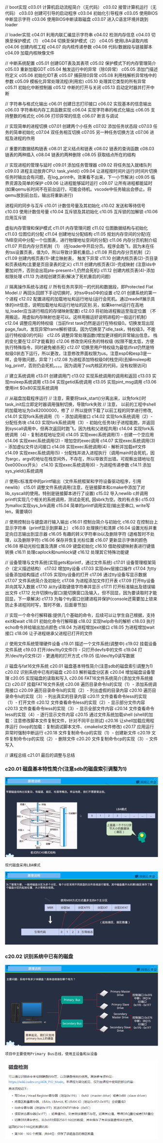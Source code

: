 
// boot实现
c03.01 计算机启动流程简介（无代码）
c03.02 接管计算机运行（无代码）
c03.03 创建可引导的启动程序
c03.04 初始化引导程序
c03.05 使用BIOS中断显示字符
c03.06 使用BIOS中断读取磁盘
c03.07 进入C语言环境并跳到loader

// loader实现
c04.01 利用内联汇编显示字符串
c04.02 检测内存信息
c04.03 切换至保护模式（1）
c04.04 切换至保护模式（2）
c04.05 使用LBA读取内核
c04.06 创建内核工程
c04.07 向内核传递参数
c04.08 代码/数据段与链接脚本
c04.09 加载内核映像文件

// 中断系统配置
c05.01 创建GDT表及其表项
c05.02 保护模式下的内存管理简介
c05.03 重新加载GDT
c05.04 触发运行中的异常（除0异常）
c05.05 添加门描述符定义
c05.06 初始化IDT表
c05.07 捕获除0异常
c05.08 利用栈解析异常栈中的参数
c05.09 模板化异常处理流程(利用宏)
c05.10 处理其它类型的所有异常
c05.11 初始化中断控制器
c05.12 中断的打开与关闭
c05.13 启动定时器并打开中断

// 字符串与格式化输出
c06.01 创建日志打印接口
c06.02 实现基本的信息输出
c06.03 字符串和内存工具函数实现
c06.04 实现字符串的格式化输出
c06.05 支持整数的格式化
c06.06 打印异常的信息
c06.07 断言与调试

// 实现简单的进程切换
c07.01 创建两个小任务
c07.02 添加任务状态段
c07.03 任务的简单初始化
c07.04 双任务相互切换
c07.05 另一种任务切换方法
c07.06 进程及进程的作用

// 重要的数据结构链表
c08.01 定义结点和链表
c08.02 链表的查询函数
c08.03 链表的两种插入
c08.04 链表的两种删除
c08.05 获取结点所在的结构

// 实现进程的管理与延时
c09.01 添加任务管理器
c09.02 将任务加入就绪队列
c09.03 进程主动放弃CPU: task_yield()
c09.04 让进程按时间片运行(时间片切换任务时输出会有问题，在log_print中。效果看不出来，下一小节解决)
c09.05 临界资源及简单的保护
c09.06 让进程能够延时运行
c09.07 让所有进程都能延时(如果qemu长时间不在前台运行，可能会待机。vscode中任务输出会停止。将qemu放到前台后，输出将重新进行)

进程间的同步与互斥
c10.01 计数信号量及其初始化
c10.02 发送和等待信号
c10.03 使用计数信号量
c10.04 互斥锁及其初始化
c10.05 互斥锁的加解锁
c10.06 应用互斥锁

虚拟内存管理和保护模式
c11.01 内存管理问题
c11.02 位图数据结构与初始化
c11.03 位图位的分配
c11.04 创建地址分配结构
c11.05 规划内存空间的分配(在1MB空间中分配一个位图表，进行物理地址空间的分配)
c11.06 内存分页机制介绍
c11.07 开启内存分页机制（1） (在loader中开启分页。程序会跑飞，因为未在任务tss设置页表，值为0，所以导致计算机重启。)
c11.08 开启内存分页机制（2）
c11.09 创建内核页表(1)-建立映射表， 触发下异常
c11.10 创建内核页表(2)-页目录和页表结构(主要是页目录表的定义)
c11.11 创建内核页表(3)-完成映射 (注意lds中要加对齐，否则会出现pte-present=1,仍然会死机)
c11.12 创建内核页表(4)-添加权限处理
c11.13 为进程创建页表(解决了死机重启的问题)

// 隔离操作系统与进程
// 所有任务共享同一的代码和数据段，即Protected Flat Model
// 再回头回顾下手动切换时，对tss中ss0中的设置
c12.01 创建系统的第一个进程
c12.02 配置进程的加载地址和运行地址(运行会死机。通过readelf展示具体的init信息，说明加载地址和运行地址的区别.另，如果kernel运行在高地址,loader应当进行相应的存储映射配置)
c12.03 将初始进程搬运至指定位置 （不用搬运，用虚拟内存映射也是可以。这样用搬运好说明进程的一般运行机制）
c12.04 调整应用的特权级（当前first task仍然是运行在特权级0。切换发现出现page_fault，发现异常frame解析错误。因为切换至了idle_task，特权级3，不能运行特权级0的代码）
c12.05 调整异常处理函数(增加更详细的异常输出信息， 栈的变化要在12.07才能看到)
c12.06 修改空闲任务的特权级 (权限不能太低，方便执行特殊指令，同时避免被杀死)
c12.07 切换至用户特权级为最低(first仍然是特权级0状态下运行，所以更改，注意修改界面权限为us。注意esp0和esp3是一样，会导致问题，异常？)
c12.08 为进程添加特权级0的栈空间(去掉msleep和log_printf，否则仍会死机，。。。因为调用了os内核区的代码，没有权限访问)

// 建立系统调用
c13.01 创建调用门
c13.02 实现系统调用的调用和返回
c13.03 实现msleep系统调用
c13.04 实现getid系统调用
c13.05 实现pint_msg调用
c13.06 使用int $0x80实现系统调用

// 从磁盘加载程序运行
// 注意，需要将task_start()分离出来，以免fork()时task_init后立即定时器调用强制切换，导致fork失败
// 注意， 以前的工程中shell的加载地址为0x82000000，修了
// 所以提供下载了以前工程的同学进行修改,
c14.01 实现fork系统调用（1）- 添加调用接口
c14.02 实现fork系统调用（2）- 分配任务块
c14.03 实现fork系统调用（3）- 初始化任务块(子进程能跑，并返回到syscall调用中，但再次返回时跑飞，因为栈和父进程共用)
c14.04 实现fork系统调用（4) - 复制进程地址空间
c14.05 实现exec系统调用(1) - 创建一个空应用
c14.06 实现exec系统调用(2) - 增加空的exec调用
c14.07 实现exec系统调用(3) - 添加虚似文件访问接口
c14.08 实现exec系统调用(4) - 解析并加载elf文件
c14.09 实现exec系统调用(5) - 分配栈并进入进程执行（调用main时会死机，因为argc，argv的地址在栈空间外，不存在，所以导致页出错。可观察出错地址在0xe000xxx开头）
c14.10 实现exec系统调用(6) - 为进程传递参数
c14.11 添加sys_yield()系统调用

// 使用c标准库中的printf输出（文件系统框架和字符设备驱动程序，引用newlib）
c15.01 调整文件系统调用(注意，在链接脚本和cmake中添加了对lib_syscall的使用。特别是链接脚本进行了设置)
c15.02 导入newlib c并调用printf(实现几个相关的系统调用，测试会死机, 因sbrk为空。改的有点多)
c15.03 为malloc实现sys_brk调用
c15.04 简单的printf调用实现(输出至串口, write写len，需要填0)

// 使用控制台与键盘进行输入输出
c16.01 控制台简介与初始化
c16.02 在控制台上显示字符串（printf显示到屏幕上）
c16.03 处理换行和清屏
c16.04 设置光标并重定向日志输出到显示器
c16.05 有趣的转义字符串\b以及删除字符 (退格暂时不处理，以及删除字符)
c16.06 保存并恢复光标位置
c16.07 更新显示字体的颜色
c16.08 移动光标位置及清屏
c16.09 键盘初始化
c16.10 借助按键映射表进行键值转换
c16.11 处理caplock和numlock键
c16.12 处理其它特殊功能键

// 设备管理与文件系统(实现gets和printf，通过文件系统)
c17.01 设备管理框架简介（定义描述结构）
c17.02 增加tty设备
c17.03 实现dev层接口操作
c17.04 为tty设备添加结构描述
c17.05 实现tty设备的打开
c17.06 通过tty设备写显示数据
c17.07 文件系统简介及初始化
c17.08 为进程添加文件打开表
c17.09 打开tty设备并向其写入数据
c17.10 从tty读取键值字符串并显示
c17.11 打开标准输出及错误输出文件
c17.12 允许切换tty窗口(能切换窗口及输入，但不回显，因为要读取时才能回显，下一章解决)
c17.13 为每个tty窗口创建进程并保护(console还需要加上锁来防止多进程同时写，暂时不做，后面章节加)

// 实现一个命令行解释器:提供几个基础的命令，后续可以让学生自己根据，支持exit和wait
c18.01 初始化命令行解释器
c18.02 实现help命令的解析
c18.03 执行echo命令并给输出加点颜色
c18.04 为进程增加exit接口
c18.05 为进程增加wait接口
c18.06 让子进程继承父进程已打开的文件

// 使用文件系统管理硬件设备
c19.01 描述一个文件系统(调整中)
c19.02 挂载设备文件系统
c19.03 打开/dev/tty0文件(1) - 只打开devfs中的文件
c19.04 打开/dev/tty0文件(2) - 更通用的打开方式
c19.05 往/dev/tty0读写数据

// 磁盘与fat16文件系统
c20.01 磁盘基本特性简介(注意sdb的磁盘索引调整为1)
c20.02 识别系统中已有的磁盘
c20.03 解析磁盘分区表
c20.04 增加磁盘设备管理
c20.05 实现磁盘的读取和写入
c20.06 FAT16文件系统简介(添加文件系统接口)
c20.07 挂载FAT16文件系统
c20.08 遍历目录命令ls的实现（1）- 添加系统调用接口
c20.09 遍历目录命令ls的实现（2）- 列出虚假的目录内容
c20.10 遍历目录命令ls的实现（3）- 列出真实的目录内容
c20.11 文件查看命令less的实现（1）- 打开文件
c20.12 文件查看命令less的实现（2）- 显示部分文件内容
c20.13 文件查看命令less的实现（3）- 显示全部文件内容
c20.14 文件查看命令less的实现（4）- 逐行显示文件内容
c20.15 通过文件系统加载shell (shell的加载：注意修改脚本文件复制文件，针对不同平台测试)
c20.16 让shell加载应用程序运行 (loop的加载：复制调试脚本文件、cmakelist文件修改)
c20.17 应用运行异常时强制中断运行
c20.18 文件复制命令cp的实现（1）- 创建新文件
c20.19 文件复制命令cp的实现（2）- 删除文件
c20.20 文件复制命令cp的实现（3）- 文件写入

// 课程总结
c21.01 最后的调整与总结


### c20.01 磁盘基本特性简介(注意sdb的磁盘索引调整为1)


<img src="doc/image-20230629213101417.png" alt="image-20230629213101417" style="zoom:67%;" />



```
现代磁盘采用LBA模式
```

<img src="doc/image-20230629213342631.png" alt="image-20230629213342631" style="zoom:67%;" />





### c20.02 识别系统中已有的磁盘



<img src="doc/image-20230629220358477.png" alt="image-20230629220358477" style="zoom:67%;" />



```
项目中主要使用Primary Bus总线，使用主设备和从设备
```

![image-20230629221729090](doc/image-20230629221729090.png)















